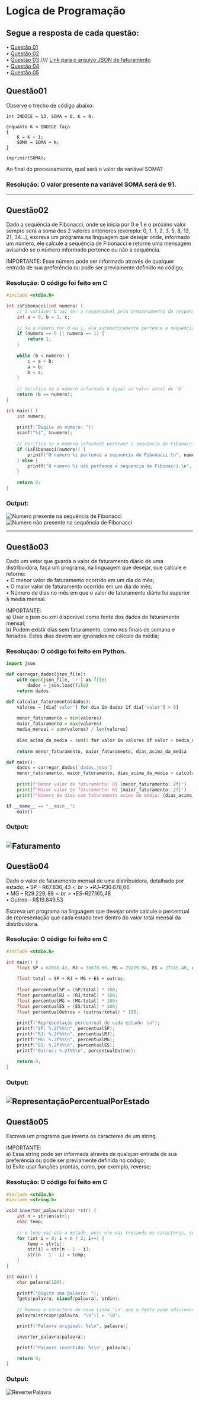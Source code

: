 # Logica de Programação

 ## Segue a resposta de cada questão: 
• [Questão 01](#questão01) <br>
• [Questão 02](#questão02) <br>
• [Questão 03](#questão03)  //// [Link para o arquivo JSON de faturamento](https://github.com/Matheusmslopes/Processo-Seletivo-Target/blob/main/Logica-de-Programacao/Scripts/FaturamentoEmpresa/faturamento.json) <br>
• [Questão 04](#questão04) <br>
• [Questão 05](#questão05)

## Questão01
Observe o trecho de código abaixo:

    int INDICE = 13, SOMA = 0, K = 0;

    enquanto K < INDICE faça
    {
    	K = K + 1;
    	SOMA = SOMA + K;
    }

    imprimir(SOMA);

Ao final do processamento, qual será o valor da variável SOMA?

### Resolução: O valor presente na variável SOMA será de 91.

---

## Questão02
Dado a sequência de Fibonacci, onde se inicia por 0 e 1 e o próximo valor sempre será a soma dos 2 valores anteriores (exemplo: 0, 1, 1, 2, 3, 5, 8, 13, 21, 34...), escreva um programa na linguagem que desejar onde, informado um número, ele calcule a sequência de Fibonacci e retorne uma mensagem avisando se o número informado pertence ou não a sequência.

IMPORTANTE: Esse número pode ser informado através de qualquer entrada de sua preferência ou pode ser previamente definido no código;

### Resolução: O código foi feito em C
```c
#include <stdio.h>

int isFibonacci(int numero) {
    // a variável b vai ser a responsável pelo armazenamento da resposta da sequência de Fibonacci
    int a = 0, b = 1, c;
    
    // Se o número for 0 ou 1, ele automaticamente pertence a sequência de Fibonacci
    if (numero == 0 || numero == 1) {
        return 1;
    }
    
    while (b < numero) {
        c = a + b;
        a = b;
        b = c;
    }
    
    // Verifica se o número informado é igual ao valor atual de 'b'
    return (b == numero);
}

int main() {
    int numero;
    
    printf("Digite um numero: ");
    scanf("%i", &numero);
    
    // Verifica se o número informado pertence a sequência de Fibonacci
    if (isFibonacci(numero)) {
        printf("O numero %i pertence a sequencia de Fibonacci.\n", numero);
    } else {
        printf("O numero %i não pertence a sequencia de Fibonacci.\n", numero);
    }
    
    return 0;
}
```
### Output:
![Numero presente na sequência de Fibonacci](https://github.com/Matheusmslopes/Processo-Seletivo-Target/blob/main/Logica-de-Programacao/Outputs/FibonacciPresente.png) <br>
![Numero não presente na sequência de Fibonacci](https://github.com/Matheusmslopes/Processo-Seletivo-Target/blob/main/Logica-de-Programacao/Outputs/FibonacciNaoPresente.png) 

---

## Questão03
Dado um vetor que guarda o valor de faturamento diário de uma distribuidora, faça um programa, na linguagem que desejar, que calcule e retorne: <br>
• O menor valor de faturamento ocorrido em um dia do mês; <br>
• O maior valor de faturamento ocorrido em um dia do mês; <br>
• Número de dias no mês em que o valor de faturamento diário foi superior à média mensal. <br>

IMPORTANTE: <br>
a) Usar o json ou xml disponível como fonte dos dados do faturamento mensal; <br>
b) Podem existir dias sem faturamento, como nos finais de semana e feriados. Estes dias devem ser ignorados no cálculo da média;

### Resolução: O código foi feito em Python.
```py
import json

def carregar_dados(json_file):
    with open(json_file, 'r') as file:
        dados = json.load(file)
    return dados

def calcular_faturamento(dados):
    valores = [dia['valor'] for dia in dados if dia['valor'] > 0]
    
    menor_faturamento = min(valores)
    maior_faturamento = max(valores)
    media_mensal = sum(valores) / len(valores)
    
    dias_acima_da_media = sum(1 for valor in valores if valor > media_mensal)
    
    return menor_faturamento, maior_faturamento, dias_acima_da_media

def main():
    dados = carregar_dados('dados.json')
    menor_faturamento, maior_faturamento, dias_acima_da_media = calcular_faturamento(dados)
    
    print(f"Menor valor de faturamento: R$ {menor_faturamento:.2f}")
    print(f"Maior valor de faturamento: R$ {maior_faturamento:.2f}")
    print(f"Número de dias com faturamento acima da média: {dias_acima_da_media}")

if __name__ == "__main__":
    main()
```

### Output:
![Faturamento](https://github.com/Matheusmslopes/Processo-Seletivo-Target/blob/main/Logica-de-Programacao/Outputs/Faturamento.png) 
---

## Questão04
Dado o valor de faturamento mensal de uma distribuidora, detalhado por estado:
• SP – R$67.836,43 <br>
• RJ – R$36.678,66 <br>
• MG – R$29.229,88 <br>
• ES – R$27.165,48 <br>
• Outros – R$19.849,53

Escreva um programa na linguagem que desejar onde calcule o percentual de representação que cada estado teve dentro do valor total mensal da distribuidora.

### Resolução: O código foi feito em C
```c
#include <stdio.h>

int main() {
    float SP = 67836.43, RJ = 36678.66, MG = 29229.88, ES = 27165.48, outros = 19849.53;
    
    float total = SP + RJ + MG + ES + outros;
    
    float percentualSP = (SP/total) * 100;
    float percentualRJ = (RJ/total) * 100;
    float percentualMG = (MG/total) * 100;
    float percentualES = (ES/total) * 100;
    float percentualOutros = (outros/total) * 100;
    
    printf("Representação percentual de cada estado: \n");
    printf("SP: %.2f%%\n", percentualSP);
    printf("RJ: %.2f%%\n", percentualRJ);
    printf("MG: %.2f%%\n", percentualMG);
    printf("ES: %.2f%%\n", percentualES);
    printf("Outros: %.2f%%\n", percentualOutros);
    
    return 0;
}
```

### Output:
![RepresentaçãoPercentualPorEstado](https://github.com/Matheusmslopes/Processo-Seletivo-Target/blob/main/Logica-de-Programacao/Outputs/RepesentacaoPorEstado.png) 
---

## Questão05
Escreva um programa que inverta os caracteres de um string.

IMPORTANTE: <br>
a) Essa string pode ser informada através de qualquer entrada de sua preferência ou pode ser previamente definida no código; <br>
b) Evite usar funções prontas, como, por exemplo, reverse;

### Resolução: O código foi feito em C
```c
#include <stdio.h>
#include <string.h>

void inverter_palavra(char *str) {
    int n = strlen(str);
    char temp;
    
    // o loop vai até a metade, pois ele vai trocando os caracteres, se ele passar da metade, ele estaria "destrocando" os caracteres
    for (int i = 0; i < n / 2; i++) {
        temp = str[i];
        str[i] = str[n - 1 - i];
        str[n - 1 - i] = temp;
    }
}

int main() {
    char palavra[100];  
    
    printf("Digite uma palavra: ");
    fgets(palavra, sizeof(palavra), stdin);
    
    // Remove o caractere de nova linha '\n' que o fgets pode adicionar
    palavra[strcspn(palavra, "\n")] = '\0';

    printf("Palavra original: %s\n", palavra);

    inverter_palavra(palavra);

    printf("Palavra invertida: %s\n", palavra);

    return 0;
}
```

### Output: 
![ReverterPalavra](https://github.com/Matheusmslopes/Processo-Seletivo-Target/blob/main/Logica-de-Programacao/Outputs/ReverterPalavra.png) 
